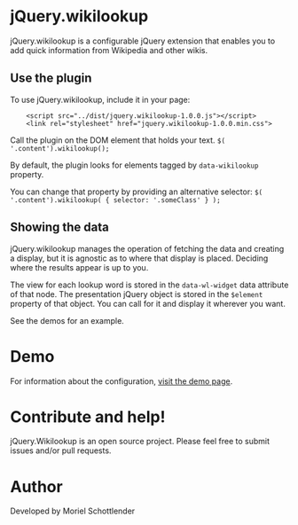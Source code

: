 # jQuery.wikilookup
jQuery.wikilookup is a configurable jQuery extension that enables you to add quick information from Wikipedia and other wikis.

## Use the plugin
To use jQuery.wikilookup, include it in your page:
```
	<script src="../dist/jquery.wikilookup-1.0.0.js"></script>
	<link rel="stylesheet" href="jquery.wikilookup-1.0.0.min.css">
```
Call the plugin on the DOM element that holds your text.
```$( '.content').wikilookup();```

By default, the plugin looks for elements tagged by `data-wikilookup` property.

You can change that property by providing an alternative selector:
```$( '.content').wikilookup( { selector: '.someClass' } );```

## Showing the data

jQuery.wikilookup manages the operation of fetching the data and creating a display, but it is agnostic as to where that display is placed. Deciding where the results appear is up to you.

The view for each lookup word is stored in the `data-wl-widget` data attribute of that node. The presentation jQuery object is stored in the `$element` property of that object. You can call for it and display it wherever you want.

See the demos for an example.

# Demo
For information about the configuration, [visit the demo page](https://mooeypoo.github.io/jquery.wikilookup/).

# Contribute and help!
jQuery.Wikilookup is an open source project. Please feel free to submit issues and/or pull requests.

# Author
Developed by Moriel Schottlender
